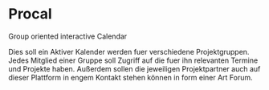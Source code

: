 # Procal
Group oriented interactive Calendar

Dies soll ein Aktiver Kalender werden fuer verschiedene Projektgruppen. Jedes Mitglied einer Gruppe soll Zugriff auf die
fuer ihn relevanten Termine und Projekte haben. Außerdem sollen die jeweiligen Projektpartner auch auf dieser Plattform in
engem Kontakt stehen können in form einer Art Forum.
